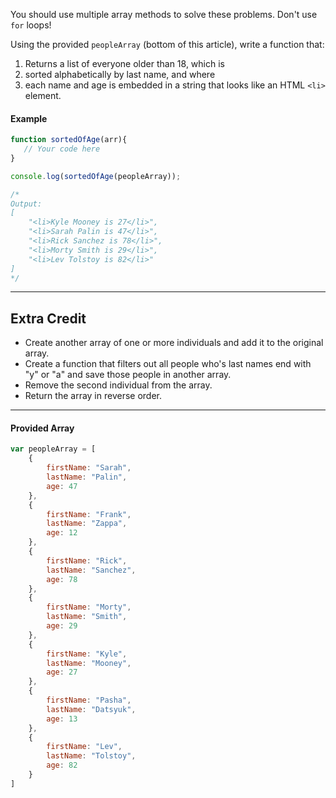 You should use multiple array methods to solve these problems. Don't use `for` loops!

Using the provided `peopleArray` (bottom of this article), write a function that:

1. Returns a list of everyone older than 18, which is
1. sorted alphabetically by last name, and where
1. each name and age is embedded in a string that looks like an HTML `<li>` element.

#### Example

```js
function sortedOfAge(arr){
   // Your code here
}

console.log(sortedOfAge(peopleArray));

/*
Output: 
[ 
    "<li>Kyle Mooney is 27</li>",
    "<li>Sarah Palin is 47</li>",
    "<li>Rick Sanchez is 78</li>",
    "<li>Morty Smith is 29</li>",
    "<li>Lev Tolstoy is 82</li>" 
]
*/
```

---

## Extra Credit
* Create another array of one or more individuals and add it to the original array.
* Create a function that filters out all people who's last names end with "y" or "a" and save those people in another array.
* Remove the second individual from the array.
* Return the array in reverse order.

---

#### Provided Array
```js
var peopleArray = [
    {
        firstName: "Sarah",
        lastName: "Palin",
        age: 47
    },
    {
        firstName: "Frank",
        lastName: "Zappa",
        age: 12
    },
    {
        firstName: "Rick",
        lastName: "Sanchez",
        age: 78
    },
    {
        firstName: "Morty",
        lastName: "Smith",
        age: 29
    },
    {
        firstName: "Kyle",
        lastName: "Mooney",
        age: 27
    },
    {
        firstName: "Pasha",
        lastName: "Datsyuk",
        age: 13
    },
    {
        firstName: "Lev",
        lastName: "Tolstoy",
        age: 82
    }
]
```